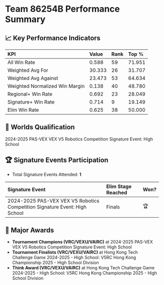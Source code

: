 # Team 86254B Performance Summary

## 📈 Key Performance Indicators
| KPI | Value | Rank | Top % |
|:---|:-----|:----|:-----|
| All Win Rate | 0.588 | 59 | 71.951 |
| Weighted Avg For | 30.333 | 26 | 31.707 |
| Weighted Avg Against | 23.473 | 53 | 64.634 |
| Weighted Normalized Win Margin | 0.138 | 40 | 48.780 |
| Regional+ Win Rate | 0.692 | 23 | 28.049 |
| Signature+ Win Rate | 0.714 | 9 | 19.149 |
| Elim Win Rate | 0.625 | 38 | 50.000 |


## 🎯 Worlds Qualification
2024-2025 PAS-VEX VEX V5 Robotics Competition Signature Event: High School

## 🏆 Signature Events Participation
- Total Signature Events Attended: **1**

| Signature Event | Elim Stage Reached | Won? |
|:----------------|:-------------------|:----|
| 2024-2025 PAS-VEX VEX V5 Robotics Competition Signature Event: High School | Finals | 🏆 |


## 🥇 Major Awards
- **Tournament Champions (VRC/VEXU/VAIRC)** at 2024-2025 PAS-VEX VEX V5 Robotics Competition Signature Event: High School
- **Tournament Finalists (VRC/VEXU/VAIRC)** at Hong Kong Tech Challenge Game 2024-2025 - High School: V5RC Hong Kong Championship 2025 - High School Division
- **Think Award (VRC/VEXU/VAIRC)** at Hong Kong Tech Challenge Game 2024-2025 - High School: V5RC Hong Kong Championship 2025 - High School Division

